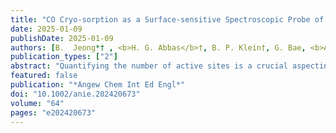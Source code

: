 ```yaml
---
title: "CO Cryo-sorption as a Surface-sensitive Spectroscopic Probe of the Active Site Density of Single-atom Catalysts"
date: 2025-01-09
publishDate: 2025-01-09
authors: [B.  Jeong*† , <b>H. G. Abbas</b>†, B. P. Klein†, G. Bae, <b>Adith. R. V</b>, C. H. Choi, G. Kim, D. Kim, K. Kim, B. J. Cha, Y. D. Kim, F. Jaouen, R. J. Maurer*, <b>S. Ringe*</b>]
publication_types: ["2"]
abstract: "Quantifying the number of active sites is a crucial aspectin the performance evaluation of single metal-atom electrocatalysts. A possible realization is using adsorbing gas molecules that selectively bind to the single-atom transition metal and then probing their surface density using spectroscopic tools. Herein, using in situ X-ray photoelectron (XPS) and near edge X-ray absorption fine structure (NEXAFS) spectroscopy, we detect adsorbed CO gas molecules on a FeNC oxygen reduction single atom catalyst. Correlating XPS and NEXAFS, we develop a simple surface-and chemically-sensitive protocol to accurately and quickly quantify the active site density. Density functional theory-based X-ray spectra simulations reaffirm the assignment of the spectroscopic fingerprints of the CO molecules adsorbedat Fe-N<sub>4</sub>-C sites, and provide additional unexpected structural insights about the active site needed to explain the low-temperature CO adsorption. Our work represents an important step towards an accurate quantitative catalytic performance evaluation, and thus towards developing reliable material design principles and catalysts."
featured: false
publication: "*Angew Chem Int Ed Engl*"
doi: "10.1002/anie.202420673"
volume: "64"
pages: "e202420673"
---
```


